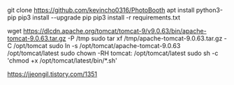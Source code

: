  git clone https://github.com/kevincho0316/PhotoBooth
 apt install python3-pip
 pip3 install --upgrade pip
 pip3 install -r requirements.txt


wget https://dlcdn.apache.org/tomcat/tomcat-9/v9.0.63/bin/apache-tomcat-9.0.63.tar.gz -P /tmp
sudo tar xf /tmp/apache-tomcat-9.0.63.tar.gz -C /opt/tomcat
sudo ln -s /opt/tomcat/apache-tomcat-9.0.63 /opt/tomcat/latest
sudo chown -RH tomcat: /opt/tomcat/latest
sudo sh -c 'chmod +x /opt/tomcat/latest/bin/*.sh'

<Context path="/p" docBase="/home/hellochs/PhotoBooth/product" reloadable="false" allowLinking="true"></Context>

<Context path="" docBase="/user/local/" reloadable="false" allowLinking="false"></Context>





https://jjeongil.tistory.com/1351

